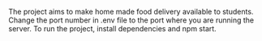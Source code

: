 The project aims to make home made food delivery available to students.
Change the port number in .env file to the port where you are running the server.
To run the project, install dependencies and npm start.
